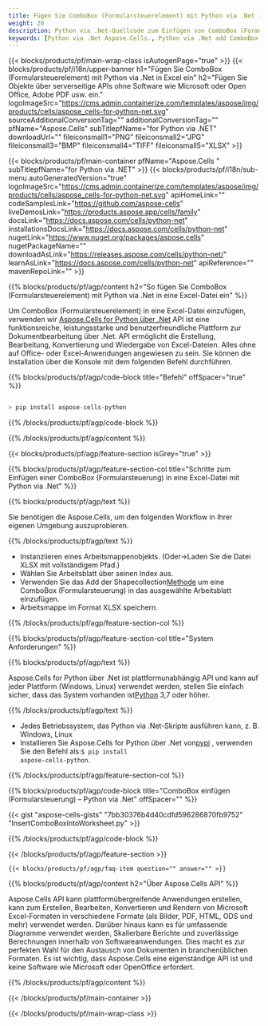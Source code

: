 ```yaml
---
title: Fügen Sie ComboBox (Formularsteuerelement) mit Python via .Net in Excel ein
weight: 20
description: Python via .Net-Quellcode zum Einfügen von ComboBox (Formularsteuerung) in Excel.
keywords: [Python via .Net Aspose.Cells., Python via .Net add ComboBox into Excel., Python via .Net insert ComboBox into Excel., Python via .Net create ComboBox in Excel]
---
```

{{< blocks/products/pf/main-wrap-class isAutogenPage="true" >}}
{{< blocks/products/pf/i18n/upper-banner h1="Fügen Sie ComboBox (Formularsteuerelement) mit Python via .Net in Excel ein" h2="Fügen Sie Objekte über serverseitige APIs ohne Software wie Microsoft oder Open Office, Adobe PDF usw. ein." logoImageSrc="https://cms.admin.containerize.com/templates/aspose/img/products/cells/aspose_cells-for-python-net.svg" sourceAdditionalConversionTag="" additionalConversionTag="" pfName="Aspose.Cells" subTitlepfName="for Python via .NET" downloadUrl="" fileiconsmall1="PNG" fileiconsmall2="JPG" fileiconsmall3="BMP" fileiconsmall4="TIFF" fileiconsmall5="XLSX" >}}

{{< blocks/products/pf/main-container pfName="Aspose.Cells " subTitlepfName="for Python via .NET" >}}
{{< blocks/products/pf/i18n/sub-menu autoGeneratedVersion="true" logoImageSrc="https://cms.admin.containerize.com/templates/aspose/img/products/cells/aspose_cells-for-python-net.svg" apiHomeLink="" codeSamplesLink="https://github.com/aspose-cells" liveDemosLink="https://products.aspose.app/cells/family" docsLink="https://docs.aspose.com/cells/python-net" installationsDocsLink="https://docs.aspose.com/cells/python-net" nugetLink="https://www.nuget.org/packages/aspose.cells" nugetPackageName="" downloadAsLink="https://releases.aspose.com/cells/python-net/" learnAsLink="https://docs.aspose.com/cells/python-net" apiReference="" mavenRepoLink="" >}}

{{% blocks/products/pf/agp/content h2="So fügen Sie ComboBox (Formularsteuerelement) mit Python via .Net in eine Excel-Datei ein" %}}

 Um ComboBox (Formularsteuerelement) in eine Excel-Datei einzufügen, verwenden wir
 [Aspose.Cells for Python über .Net](https://pypi.org/project/aspose-cells-python/) 
 API ist eine funktionsreiche, leistungsstarke und benutzerfreundliche Plattform zur Dokumentbearbeitung über .Net. API ermöglicht die Erstellung, Bearbeitung, Konvertierung und Wiedergabe von Excel-Dateien. Alles ohne auf Office- oder Excel-Anwendungen angewiesen zu sein. Sie können die Installation über die Konsole mit dem folgenden Befehl durchführen.

{{% blocks/products/pf/agp/code-block title="Befehl" offSpacer="true" %}}

```cs

> pip install aspose-cells-python

```

{{% /blocks/products/pf/agp/code-block %}}

{{% /blocks/products/pf/agp/content %}}

{{< blocks/products/pf/agp/feature-section isGrey="true" >}}

{{% blocks/products/pf/agp/feature-section-col title="Schritte zum Einfügen einer ComboBox (Formularsteuerung) in eine Excel-Datei mit Python via .Net" %}}

{{% blocks/products/pf/agp/text %}}

Sie benötigen die Aspose.Cells, um den folgenden Workflow in Ihrer eigenen Umgebung auszuprobieren.

{{% /blocks/products/pf/agp/text %}}

+ Instanziieren eines Arbeitsmappenobjekts. (Oder->Laden Sie die Datei XLSX mit vollständigem Pfad.)
+ Wählen Sie Arbeitsblatt über seinen Index aus.
 + Verwenden Sie das Add der Shapecollection[Methode](https://reference.aspose.com/cells/python-net/aspose.cells.drawing/shapecollection/add_combo_box/#int-int-int-int-int-int) um eine ComboBox (Formularsteuerung) in das ausgewählte Arbeitsblatt einzufügen.
+ Arbeitsmappe im Format XLSX speichern.

{{% /blocks/products/pf/agp/feature-section-col %}}

{{% blocks/products/pf/agp/feature-section-col title="System Anforderungen" %}}

{{% blocks/products/pf/agp/text %}}

 Aspose.Cells for Python über .Net ist plattformunabhängig API und kann auf jeder Plattform (Windows, Linux) verwendet werden, stellen Sie einfach sicher, dass das System vorhanden ist[Python](https://www.python.org/downloads/) 3,7 oder höher.
 
{{% /blocks/products/pf/agp/text %}}

-  Jedes Betriebssystem, das Python via .Net-Skripte ausführen kann, z. B. Windows, Linux
-  Installieren Sie Aspose.Cells for Python über .Net von<a href="https://pypi.org/project/aspose-cells-python/">pypi</a> , verwenden Sie den Befehl als:<code>$ pip install aspose-cells-python</code>.

{{% /blocks/products/pf/agp/feature-section-col %}}

{{% blocks/products/pf/agp/code-block title="ComboBox einfügen (Formularsteuerung) – Python via .Net" offSpacer="" %}}

{{< gist "aspose-cells-gists" "7bb30376b4d40cdfd596286870fb9752" "InsertComboBoxIntoWorksheet.py" >}}

{{% /blocks/products/pf/agp/code-block %}}

{{< /blocks/products/pf/agp/feature-section >}}

    {{< blocks/products/pf/agp/faq-item question="" answer="" >}}
 

<!-- aboutfile Starts -->

{{% blocks/products/pf/agp/content h2="Über Aspose.Cells API" %}}

Aspose.Cells API kann plattformübergreifende Anwendungen erstellen, kann zum Erstellen, Bearbeiten, Konvertieren und Rendern von Microsoft Excel-Formaten in verschiedene Formate (als Bilder, PDF, HTML, ODS und mehr) verwendet werden. Darüber hinaus kann es für umfassende Diagramme verwendet werden, Skalierbare Berichte und zuverlässige Berechnungen innerhalb von Softwareanwendungen. Dies macht es zur perfekten Wahl für den Austausch von Dokumenten in branchenüblichen Formaten. Es ist wichtig, dass Aspose.Cells eine eigenständige API ist und keine Software wie Microsoft oder OpenOffice erfordert.

{{% /blocks/products/pf/agp/content %}}



<!-- aboutfile Ends -->
<!--
{{< blocks/products/pf/agp/other-supported-section title="Other Supported Splitting Formats" subTitle="Using C#, One can also split large file into chunks of many other file formats including." >}}

{{< blocks/products/pf/agp/other-supported-section-item href="https://products.aspose.com/cells/net/splitter/ods/" name="ODS" description="OpenDocument Spreadsheet File" >}}
{{< blocks/products/pf/agp/other-supported-section-item href="https://products.aspose.com/cells/net/splitter/xls/" name="XLS" description="Excel Binary Format" >}}
{{< blocks/products/pf/agp/other-supported-section-item href="https://products.aspose.com/cells/net/splitter/xlsb/" name="XLSB" description="Binary Excel Workbook File" >}}
{{< blocks/products/pf/agp/other-supported-section-item href="https://products.aspose.com/cells/net/splitter/xlsm/" name="XLSM" description="Spreadsheet File" >}}

{{< /blocks/products/pf/agp/other-supported-section >}}

-->

{{< /blocks/products/pf/main-container >}}
    
{{< /blocks/products/pf/main-wrap-class >}}
